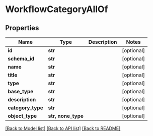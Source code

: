 # WorkflowCategoryAllOf


## Properties
Name | Type | Description | Notes
------------ | ------------- | ------------- | -------------
**id** | **str** |  | [optional] 
**schema_id** | **str** |  | [optional] 
**name** | **str** |  | [optional] 
**title** | **str** |  | [optional] 
**type** | **str** |  | [optional] 
**base_type** | **str** |  | [optional] 
**description** | **str** |  | [optional] 
**category_type** | **str** |  | [optional] 
**object_type** | **str, none_type** |  | [optional] 

[[Back to Model list]](../README.md#documentation-for-models) [[Back to API list]](../README.md#documentation-for-api-endpoints) [[Back to README]](../README.md)


